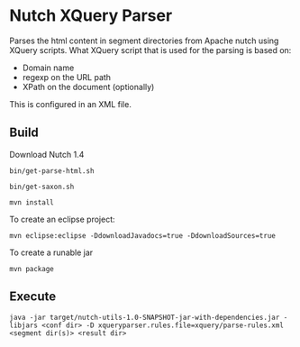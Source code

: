 Nutch XQuery Parser
===================

Parses the html content in segment directories from Apache nutch using XQuery scripts.
What XQuery script that is used for the parsing is based on:

* Domain name
* regexp on the URL path
* XPath on the document (optionally)

This is configured in an XML file.

Build
-----

Download Nutch 1.4

	bin/get-parse-html.sh
	
	bin/get-saxon.sh
	
	mvn install
	
To create an eclipse project:
	
	mvn eclipse:eclipse -DdownloadJavadocs=true -DdownloadSources=true
	
To create a runable jar

	mvn package
	
Execute
-------

	java -jar target/nutch-utils-1.0-SNAPSHOT-jar-with-dependencies.jar -libjars <conf dir> -D xqueryparser.rules.file=xquery/parse-rules.xml <segment dir(s)> <result dir>
	
